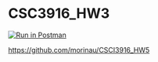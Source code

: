 # CSC3916_HW3
[![Run in Postman](https://run.pstmn.io/button.svg)](https://app.getpostman.com/run-collection/b1bbbd535db10a1307fb)

https://github.com/morinau/CSCI3916_HW5
